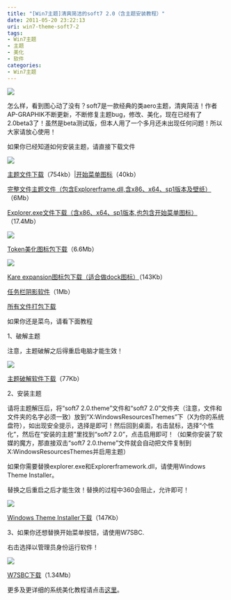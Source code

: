 ```yaml
---
title: "[Win7主题]清爽简洁的soft7 2.0（含主题安装教程）"
date: 2011-05-20 23:22:13
uri: win7-theme-soft7-2
tags: 
- Win7主题
- 主题
- 美化
- 软件
categories: 
- Win7主题
---
```


![](https://yqmfyg.bn1.livefilestore.com/y2pLnw0oegScxIBaXc_36g39rZQO2pKhHzsrVDYlVJWrnAbIXJgoU9BtRHgiS9AxB_wCSYVcQ7KCBlYNKFPB6WCDfQHMIXNh84QIaYVjQfR1ck/soft21.jpg?psid=1)

怎么样，看到图心动了没有？soft7是一款经典的类aero主题，清爽简洁！作者AP-GRAPHIK不断更新，不断修复主题bug，修改、美化，现在已经有了2.0beta3了！虽然是beta测试版，但本人用了一个多月还未出现任何问题！所以大家请放心使用！

如果你已经知道如何安装主题，请直接下载文件

![](https://yqmfyg.bn1.livefilestore.com/y2pclNxoL3WkKPJMjnaQKVd-F3xFly5eMMj0zAzR89-FS8PiNL7QLyLVfuyV7BchBRd3sKzbD_QI-p6IJlwlUDmV-RIu3APGqLZJFbv95_ikVU/soft22.JPEG?psid=1)

[主题文件下载](http://dl.dbank.com/c0mx16g5f5 "数据银行")（754kb）|[开始菜单图标](http://dl.dbank.com/c02rmln8b3 "数据银行")（40kb）

[完整文件主题文件（包含Explorerframe.dll,含x86、x64、sp1版本及壁纸）](http://dl.dbank.com/c0mis9kwnx "数据银行")（6Mb）

[Explorer.exe文件下载（含x86、x64、sp1版本,也包含开始菜单图标）](http://dl.dbank.com/c0jarq6w74 "数据银行")（17.4Mb）

![](https://yqmfyg.bn1.livefilestore.com/y2pPCLMDtZ43E1i5NL-U5lFwaT_VqeB4vdH0yVrj7hx0pYoXfrDQzX17iYfvrgbWnt7MnEnk_tcDM3xQ_Xad0vOvKXYB9mMDQS0pzQP7JAZgw8/soft23.JPEG?psid=1)

[Token美化图标包下载](http://dl.dbank.com/c02lltaxs2 "数据银行")（6.6Mb）

![](https://yqmfyg.bn1.livefilestore.com/y2pIBU9p1u5ElKwLamsZdGAG1UYpvkLUuu8QnxIOzeWtkSu4oRfLVxTPlF35Y4IXH0CvOTCWl5cEVhvSz_2o9fPHYly0dSAtpLl7gGHbiZelEU/soft24.JPEG?psid=1)

[Kare expansion图标包下载（适合做dock图标）](http://dl.dbank.com/c0l3t3w5xi "数据银行")（143Kb）

[任务栏阴影软件](http://dl.dbank.com/c08uig7u5g "数据银行")（1Mb）

[所有文件打包下载](http://dl.dbank.com/c0iryl18p0 "数据银行")

如果你还是菜鸟，请看下面教程

1、破解主题

注意，主题破解之后得重启电脑才能生效！

![](https://yqmfyg.bn1.livefilestore.com/y2pmr8fjbILk2S_eH231YTjT9ixlOuf06Mz5-SpBOshsDpivxDqJRHf7d1qZ2833urq6nKcmuAnnbIH-WOmmC8OgKlbynaA6RmjQwd6VL2WW50/soft25.jpg?psid=1)

[主题破解软件下载](http://u.115.com/file/aq8lr4k8 "115网盘")（77Kb）

2、安装主题

请将主题解压后，将“soft7 2.0.theme”文件和“soft7 2.0”文件夹（注意，文件和文件夹的名字必须一致）放到“X:WindowsResourcesThemes”下（X为你的系统盘符），如出现安全提示，选择是即可！然后回到桌面，右击鼠标，选择“个性化”，然后在“安装的主题”里找到“soft7 2.0”，点击启用即可！（如果你安装了软媒的魔方，那直接双击“soft7 2.0.theme”文件就会自动把文件复制到X:WindowsResourcesThemes并启用主题）

如果你需要替换explorer.exe和Explorerframework.dll，请使用Windows Theme Installer。

替换之后重启之后才能生效！替换的过程中360会阻止，允许即可！

![](https://yqmfyg.bn1.livefilestore.com/y2pgUGEY8QJnOnWWdMMk3FzcQZUhOaEu1eKfqioQPn5N-f7k05-Op45u3HynVmSZ4x8aFV9CCkoCc5Pl5BPs1WEoBeGNMKx3QxnjDoPtGaBE0U/soft26.jpg?psid=1)

[Windows Theme Installer下载](http://u.115.com/file/bhnov8rf "115网盘")（147Kb）

3、如果你还想替换开始菜单按钮，请使用W7SBC.

右击选择以管理员身份运行软件！

![](https://yqmfyg.bn1.livefilestore.com/y2poYZwDYD6KQgWBtowZsNoT7lForJUHeN_KBodEg2Dcetc_CXD6UCHnx-h4rdbQHguA-ZdgfY2sz1_0H3QFnI9LWTNS3QXxSmLNXgnANiXCrI/soft27.JPEG?psid=1)

[W7SBC下载](http://u.115.com/file/aq8lrhsu "115网盘")（1.34Mb）

更多及更详细的系统美化教程请点击[这里](http://www.softjie.cn/themesetup/ "软件街主题美化教程")。
